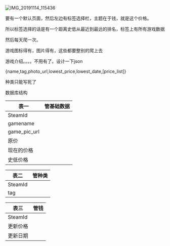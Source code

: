 ![IMG_20191114_115436](IMG_20191114_115436.jpg)

要有一个默认页面，然后左边有标签选择栏，主题在于钱，就是这个价格。

所以标签选择的话是有一个距离史低从最近到最远的排名，标签上有所有游戏数据

然后每天爬一次。

游戏图标得有，图片得有，这些都要整别的爬上去

游戏介绍。。。。不用有了。设计一下json

{name,tag,photo_url,lowest_price,lowest_date,[price_list]}

种类只能写死了

数据库结构

| 表一         | 管基础数据 |
| ------------ | ---------- |
| SteamId      |            |
| gamename     |            |
| game_pic_url |            |
| 原价         |            |
| 现在的价格   |            |
| 史低价格     |            |

| 表二    | 管种类 |
| ------- | ------ |
| SteamId |        |
| tag     |        |

| 表三     | 管钱 |
| -------- | ---- |
| SteamId  |      |
| 更新价格 |      |
| 更新日期 |      |

